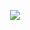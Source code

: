 
<p align="center">
  <img src= "https://media.giphy.com/media/l2JIaZ8htFKgqwqB2/giphy.gif)https://media.giphy.com/media/l2JIaZ8htFKgqwqB2/giphy.gif">
</p>

